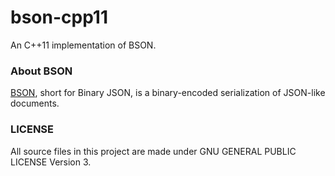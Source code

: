 
# bson-cpp11

An C++11 implementation of BSON.

### About BSON

[BSON](http://bsonspec.org/), short for Binary JSON, is a binary-encoded serialization of 
JSON-like documents. 

### LICENSE 
All source files in this project are made under GNU GENERAL PUBLIC LICENSE Version 3.